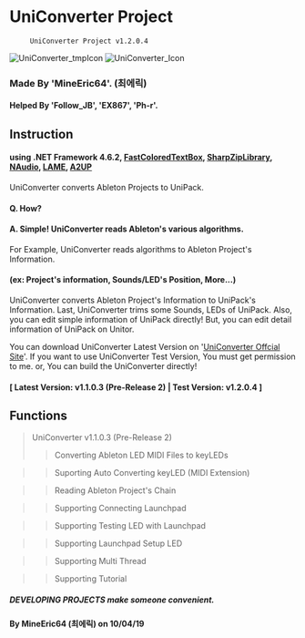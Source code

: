 # UniConverter Project

         UniConverter Project v1.2.0.4
         
![UniConverter_tmpIcon](https://github.com/MineEric64/UniConverter-Project/blob/master/Resources/UniConverterV2.png)
![UniConverter_Icon](https://github.com/MineEric64/UniConverter-Project/blob/master/Resources/UniConverter_icon.png)

### Made By 'MineEric64'. (최에릭)
#### Helped By 'Follow_JB', 'EX867', 'Ph-r'.

## Instruction

#### using .NET Framework 4.6.2, [FastColoredTextBox](https://github.com/PavelTorgashov/FastColoredTextBox), [SharpZipLibrary](https://github.com/icsharpcode/SharpZipLib), [NAudio](https://github.com/naudio/NAudio), [LAME](http://lame.sourceforge.net/index.php), [A2UP](https://github.com/MineEric64/A2UP)

UniConverter converts Ableton Projects to UniPack.
#### Q. How? 
#### A. Simple! UniConverter reads Ableton's various algorithms.

For Example, UniConverter reads algorithms to Ableton Project's Information.
#### (ex: Project's information, Sounds/LED's Position, More...)

UniConverter converts Ableton Project's Information to UniPack's Information.
Last, UniConverter trims some Sounds, LEDs of UniPack.
Also, you can edit simple information of UniPack directly!
But, you can edit detail information of UniPack on Unitor.

You can download UniConverter Latest Version on '[UniConverter Offcial Site](http://ucv.kro.kr)'.
If you want to use UniConverter Test Version, You must get permission to me. or, You can build the UniConverter directly!
#### [ Latest Version: v1.1.0.3 (Pre-Release 2)   |   Test Version: v1.2.0.4 ]

## Functions

> UniConverter v1.1.0.3 (Pre-Release 2)
>> Converting Ableton LED MIDI Files to keyLEDs

>> Suporting Auto Converting keyLED (MIDI Extension)

>> Reading Ableton Project's Chain

>> Supporting Connecting Launchpad

>> Supporting Testing LED with Launchpad

>> Supporting Launchpad Setup LED

>> Supporting Multi Thread

>> Supporting Tutorial

##### DEVELOPING PROJECTS make someone convenient.
#### By MineEric64 (최에릭) on 10/04/19
